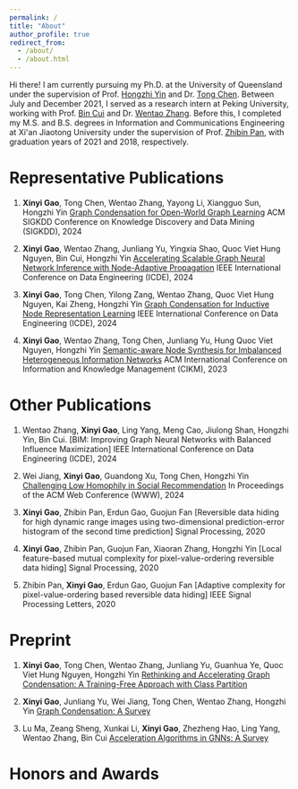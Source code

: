 ```yaml
---
permalink: /
title: "About"
author_profile: true
redirect_from: 
  - /about/
  - /about.html
---
```



Hi there! I am currently pursuing my Ph.D. at the University of Queensland under the supervision of Prof. [Hongzhi Yin](https://sites.google.com/view/hongzhi-yin/home) and Dr. [Tong Chen](https://researchers.uq.edu.au/researcher/27868). Between July and December 2021, I served as a research intern at Peking University, working with Prof. [Bin Cui](https://cuibinpku.github.io/) and Dr. [Wentao Zhang](https://zwt233.github.io/). Before this, I completed my M.S. and B.S. degrees in Information and Communications Engineering at Xi'an Jiaotong University under the supervision of Prof. [Zhibin Pan](https://www.researchgate.net/profile/Zhibin-Pan-2), with graduation years of 2021 and 2018, respectively.



Representative Publications
======
1. **Xinyi Gao**, Tong Chen, Wentao Zhang, Yayong Li, Xiangguo Sun, Hongzhi Yin
  [Graph Condensation for Open-World Graph Learning](https://arxiv.org/abs/2405.17003)
  ACM SIGKDD Conference on Knowledge Discovery and Data Mining (SIGKDD), 2024


1. **Xinyi Gao**, Wentao Zhang, Junliang Yu, Yingxia Shao, Quoc Viet Hung Nguyen, Bin Cui, Hongzhi Yin
[Accelerating Scalable Graph Neural Network Inference with Node-Adaptive Propagation](https://arxiv.org/abs/2310.10998)
IEEE International Conference on Data Engineering (ICDE), 2024


1. **Xinyi Gao**, Tong Chen, Yilong Zang, Wentao Zhang, Quoc Viet Hung Nguyen, Kai Zheng, Hongzhi Yin
[Graph Condensation for Inductive Node Representation Learning](https://arxiv.org/abs/2307.15967)
IEEE International Conference on Data Engineering (ICDE), 2024


1. **Xinyi Gao**, Wentao Zhang, Tong Chen, Junliang Yu, Hung Quoc Viet Nguyen, Hongzhi Yin
[Semantic-aware Node Synthesis for Imbalanced Heterogeneous Information Networks](https://arxiv.org/abs/2302.14061)
ACM International Conference on Information and Knowledge Management (CIKM), 2023




Other Publications
======

1. Wentao Zhang, **Xinyi Gao**, Ling Yang, Meng Cao, Jiulong Shan, Hongzhi Yin, Bin Cui.
[BIM: Improving Graph Neural Networks with Balanced Influence Maximization]
IEEE International Conference on Data Engineering (ICDE), 2024

1. Wei Jiang, **Xinyi Gao**, Guandong Xu, Tong Chen, Hongzhi Yin
[Challenging Low Homophily in Social Recommendation](https://dl.acm.org/doi/abs/10.1145/3589334.3645460)
In Proceedings of the ACM Web Conference (WWW), 2024

1. **Xinyi Gao**, Zhibin Pan, Erdun Gao, Guojun Fan
[Reversible data hiding for high dynamic range images using two-dimensional prediction-error histogram of the second time prediction]
Signal Processing, 2020

1. **Xinyi Gao**, Zhibin Pan, Guojun Fan, Xiaoran Zhang, Hongzhi Yin
[Local feature-based mutual complexity for pixel-value-ordering reversible data hiding]
Signal Processing, 2020

1. Zhibin Pan, **Xinyi Gao**, Erdun Gao, Guojun Fan
[Adaptive complexity for pixel-value-ordering based reversible data hiding]
IEEE Signal Processing Letters, 2020





Preprint
======
1. **Xinyi Gao**, Tong Chen, Wentao Zhang, Junliang Yu, Guanhua Ye, Quoc Viet Hung Nguyen, Hongzhi Yin
[Rethinking and Accelerating Graph Condensation: A Training-Free Approach with Class Partition](https://arxiv.org/abs/2405.13707)


1. **Xinyi Gao**, Junliang Yu, Wei Jiang, Tong Chen, Wentao Zhang, Hongzhi Yin
[Graph Condensation: A Survey](https://arxiv.org/abs/2401.11720)


1. Lu Ma, Zeang Sheng, Xunkai Li, **Xinyi Gao**, Zhezheng Hao, Ling Yang, Wentao Zhang, Bin Cui
[Acceleration Algorithms in GNNs: A Survey](https://arxiv.org/abs/2405.04114)



Honors and Awards
======




<!-- Academic Experiences
======

**[2022.01-Present]** The University of Queensland (UQ), Ph.D. student. Supervisor: Prof. Hongzhi Yin

**[2021.06-2021.12]** Peking University (PKU), Research Intern. Supervisors: Prof. Bin Cui and Dr. Wentao Zhang

**[2018.06-2021.06]** Xi'an Jiaotong University (XJTU), M.S. in Information and Communications Engineering. Supervisor: Prof. Zhibin Pan

**[2014.09-2018.06]** Xi'an Jiaotong University (XJTU), B.S. in Information and Communications Engineering -->


